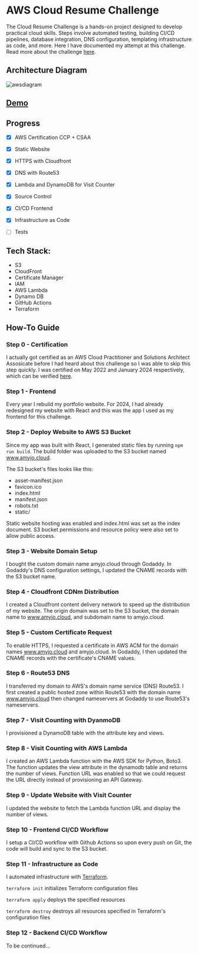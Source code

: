 # AWS Cloud Resume Challenge

The Cloud Resume Challenge is a hands-on project designed to develop practical cloud skills. Steps involve automated testing, building CI/CD pipelines, database integration, DNS configuration, templating infrastructure as code, and more.
Here I have documented my attempt at this challenge. Read more about the challenge [here](https://cloudresumechallenge.dev/docs/the-challenge/aws/).

## Architecture Diagram

![awsdiagram](https://github.com/user-attachments/assets/611db14b-5e75-4d32-968e-45d70f41f837)

## [Demo](https://amyjo.cloud/)

## Progress

- [x] AWS Certification CCP + CSAA
- [x] Static Website
- [x] HTTPS with Cloudfront
- [x] DNS with Route53
- [x] Lambda and DynamoDB for Visit Counter
- [x] Source Control
- [x] CI/CD Frontend
- [x] Infrastructure as Code

- [ ] Tests

## Tech Stack:

- S3
- CloudFront
- Certificate Manager
- IAM
- AWS Lambda
- Dynamo DB
- GitHub Actions
- Terraform

## How-To Guide

### Step 0 - Certification

I actually got certified as an AWS Cloud Practitioner and Solutions Architect Assosicate before I had heard about this challenge so I was able to skip this step quickly.
I was certified on May 2022 and January 2024 respectively, which can be verified [here](https://www.credly.com/earner/earned/badge/0bb8639e-fa4c-4cc3-a843-eec3cbb9a748).

### Step 1 - Frontend

Every year I rebuild my portfolio website. For 2024, I had already redesigned my website with React and this was the app I used as my frontend for this challenge.

### Step 2 - Deploy Website to AWS S3 Bucket

Since my app was built with React, I generated static files by running `npm run build`. The build folder was uploaded to the S3 bucket named www.amyjo.cloud.

The S3 bucket's files looks like this:

- asset-manifest.json
- favicon.ico
- index.html
- manifest.json
- robots.txt
- static/

Static website hosting was enabled and index.html was set as the index document. S3 bucket permissions and resource policy were also set to allow public access.

### Step 3 - Website Domain Setup

I bought the custom domain name amyjo.cloud through Godaddy. In Godaddy's DNS configuration settings, I updated the CNAME records with the S3 bucket name.

### Step 4 - Cloudfront CDNm Distribution

I created a Cloudfront content delivery network to speed up the distribution of my website. The origin domain was set to the S3 bucket, the domain name to www.amyjo.cloud, and subdomain name to amyjo.cloud.

### Step 5 - Custom Certificate Request

To enable HTTPS, I requested a certificate in AWS ACM for the domain names www.amyjo.cloud and amyjo.cloud. In Godaddy, I then updated the CNAME records with the certificate's CNAME values.

### Step 6 - Route53 DNS

I transferred my domain to AWS's domain name service (DNS) Route53. I first created a public hosted zone within Route53 with the domain name www.amyjo.cloud then changed nameservers at Godaddy to use Route53's nameservers.

### Step 7 - Visit Counting with DyanmoDB

I provisioned a DynamoDB table with the attribute key and views.

### Step 8 - Visit Counting with AWS Lambda

I created an AWS Lambda function with the AWS SDK for Python, Boto3. The function updates the view attribute in the dynamodb table and returns the number of views. Function URL was enabled so that we could request the URL directly instead of provisioning an API Gateway.

### Step 9 - Update Website with Visit Counter

I updated the website to fetch the Lambda function URL and display the number of views.

### Step 10 - Frontend CI/CD Workflow

I setup a CI/CD workflow with Github Actions so upon every push on Git, the code will build and sync to the S3 bucket.

### Step 11 - Infrastructure as Code

I automated infrastructure with [Terraform](https://www.terraform.io/).

`terraform init` initializes Terraform configuration files

`terraform apply` deploys the specified resources

`terraform destroy` destroys all resources specified in Terraform's configuration files

### Step 12 - Backend CI/CD Workflow

To be continued...
